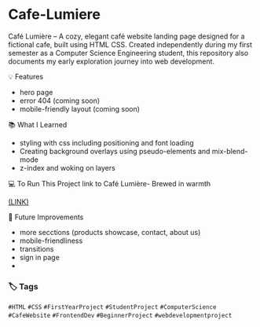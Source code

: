 # Cafe-Lumiere
Café Lumière – A cozy, elegant café website landing page designed for a fictional cafe, built using HTML CSS. Created independently during my first semester as a Computer Science Engineering student,
this repository also documents my early exploration journey into web development.

💡 Features 
- hero page
- error 404 (coming soon)
- mobile-friendly layout (coming soon)


📚 What I Learned
- styling with css including positioning and font loading
- Creating background overlays using pseudo-elements and mix-blend-mode
- z-index and woking on layers

💻 To Run This Project
link to Café Lumière- Brewed in warmth

[(LINK)](https://divya-sharma-cse.github.io/Caf-Lumi-re/)

💭 Future Improvements
- more secctions (products showcase, contact, about us)
- mobile-friendliness
- transitions
- sign in page
- 



### 🏷️ Tags
`#HTML` `#CSS` `#FirstYearProject` `#StudentProject` `#ComputerScience` `#CafeWebsite` `#FrontendDev` `#BeginnerProject` `#webdevelopmentproject`
